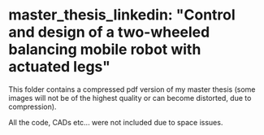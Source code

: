 # master_thesis_linkedin: "Control and design of a two-wheeled balancing mobile robot with actuated legs"
This folder contains a compressed pdf version of my master thesis (some images will not be of the highest quality or can become distorted, due to compression).

All the code, CADs etc... were not included due to space issues.

